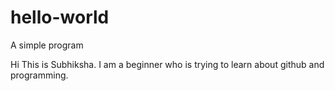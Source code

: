 # hello-world
A simple program 

Hi This is Subhiksha. I am a beginner who is trying to learn about github and programming.
